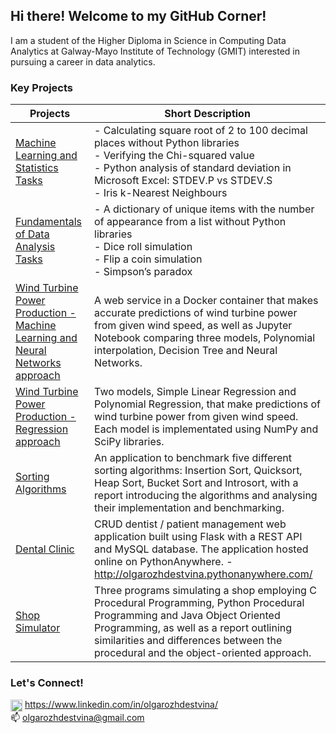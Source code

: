 ## Hi there! Welcome to my GitHub Corner!

I am a student of the Higher Diploma in Science in Computing Data Analytics at Galway-Mayo Institute of Technology (GMIT) interested in pursuing a career in data analytics. 

### Key Projects
| Projects | Short Description                                                                                                                                               |
| ------------- |------------------------------------------------------------------------------------------------------------------------------------------------------------|
| [Machine Learning and Statistics Tasks](https://github.com/olgarozhdestvina/Machine-Learning-and-Statistics-Tasks) |- Calculating square root of 2 to 100 decimal places without Python libraries<br>- Verifying the Chi-squared value<br>- Python analysis of standard deviation in Microsoft Excel: STDEV.P vs STDEV.S<br>- Iris k-Nearest Neighbours |
| [Fundamentals of Data Analysis Tasks](https://github.com/olgarozhdestvina/Fundamentals-of-Data-Analysis-Tasks) |- A dictionary of unique items with the number of appearance from a list without Python libraries<br>- Dice roll simulation<br>- Flip a coin simulation<br>- Simpson’s paradox|
| [Wind Turbine Power Production - Machine Learning and Neural Networks approach](https://github.com/olgarozhdestvina/Machine-Learning-and-Statistics-Project) | A web service in a Docker container that makes accurate predictions of wind turbine power from given wind speed, as well as Jupyter Notebook comparing three models, Polynomial interpolation, Decision Tree and Neural Networks. |
| [Wind Turbine Power Production - Regression approach](https://github.com/olgarozhdestvina/Fundamentals-of-Data-Analysis-Project) | Two models, Simple Linear Regression and Polynomial Regression, that make predictions of wind turbine power from given wind speed. Each model is implementated using NumPy and SciPy libraries.|
| [Sorting Algorithms](https://github.com/olgarozhdestvina/Sorting-Algorithms) | An application to benchmark five different sorting algorithms: Insertion Sort, Quicksort, Heap Sort, Bucket Sort and Introsort, with a report introducing the algorithms and analysing their implementation and benchmarking.|
| [Dental Clinic](https://github.com/olgarozhdestvina/Data-Representation-Project) | CRUD dentist / patient management web application built using Flask with a REST API and MySQL database. The application hosted online on PythonAnywhere. - http://olgarozhdestvina.pythonanywhere.com/ |
| [Shop Simulator](https://github.com/olgarozhdestvina/Multi-paradigm-Programming) | Three programs simulating a shop employing C Procedural Programming, Python Procedural Programming and Java Object Oriented Programming, as well as a report outlining similarities and differences between the procedural and the object-oriented approach. |

### Let's Connect!
<img align="center" height=19 src=https://icons-for-free.com/iconfiles/png/512/linked+linkedin+logo+social+icon-1320191784782940875.png> https://www.linkedin.com/in/olgarozhdestvina/<br>
📫 olgarozhdestvina@gmail.com
